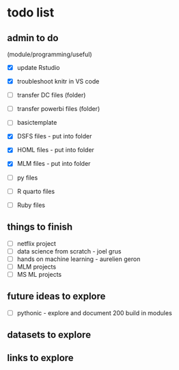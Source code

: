 # todo list

## admin to do

(module/programming/useful)

- [x] update Rstudio
- [x] troubleshoot knitr in VS code
- [ ] transfer DC files (folder)
- [ ] transfer powerbi files (folder)
- [ ] basictemplate
- [x] DSFS files - put into folder
- [x] HOML files - put into folder
- [x] MLM files - put into folder
- [ ] py files
- [ ] R quarto files
- [ ] Ruby files


## things to finish

- [ ] netflix project
- [ ] data science from scratch - joel grus
- [ ] hands on machine learning - aurelien geron
- [ ] MLM projects
- [ ] MS ML projects

## future ideas to explore

- [ ] pythonic - explore and document 200 build in modules

## datasets to explore

## links to explore